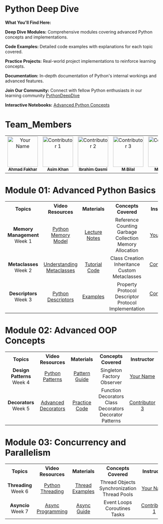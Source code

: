 # Python Deep Dive
 **What You'll Find Here:**

**Deep Dive Modules:** Comprehensive modules covering advanced Python concepts and implementations.

**Code Examples:** Detailed code examples with explanations for each topic covered.

**Practice Projects:** Real-world project implementations to reinforce learning concepts.

**Documentation:** In-depth documentation of Python's internal workings and advanced features.

**Join Our Community:** Connect with fellow Python enthusiasts in our learning community [PythonDeepDive](www.pythondeepive.community)

**Interactive Notebooks:** [Advanced Python Concepts](https://colab.research.google.com/notebooks/advanced-python)

# Team_Members

<table align="center">
    <tbody>
        <tr align="center">
            <td align="center">
                <a href="https://github.com/Ahmad-Fakhar">
                    <img src="https://avatars.githubusercontent.com/u/155258276?v=4" width="100px;" alt="Your Name"/>
                    <br />
                    <sub><b>Ahmad Fakhar</b></sub>
                </a> 
            </td>
            <td align="center">
                <a href="https://github.com/Asimbaloch">
                    <img src="https://avatars.githubusercontent.com/u/85347127?v=4" width="100px;" alt="Contributor 1"/>
                    <br />
                    <sub><b>Asim Khan</b></sub>
                </a> 
            </td>    
            <td align="center">
                <a href="https://github.com/muhammadibrahim313">
                    <img src="https://avatars.githubusercontent.com/u/147333130?v=4" width="100px;" alt="Contributor 2"/>
                    <br />
                    <sub><b>Ibrahim Qasmi</b></sub>
                </a> 
            </td>
            <td align="center">
                <a href="https://github.com/bilal77511">
                    <img src="https://avatars.githubusercontent.com/u/149602572?v=4" width="100px;" alt="Contributor 3"/>
                    <br />
                    <sub><b>M Bilal</b></sub>
                </a> 
            </td>
             <td align="center">
                <a href="https://github.com/mj-awad17/">
                    <img src="https://avatars.githubusercontent.com/u/77524488?v=4" width="100px;" alt="Contributor 3"/>
                    <br />
                    <sub><b>M Jawad</b></sub>
                </a> 
            </td>
        </tr>
    </tbody>
</table>

# Module 01: Advanced Python Basics

<table>
    <tbody>
        <tr>
            <th>Topics</th>
            <th>Video Resources</th>
            <th>Materials</th>
            <th>Concepts Covered</th>
            <th>Instructor</th>
        </tr>
        <tr>
            <td align="center"><b>Memory Management</b></br>Week 1</td>
            <td align="center"><a href="#">Python Memory Model</a></td>
            <td align="center"><a href="#">Lecture Notes</a></td>
            <td align="center">Reference Counting</br>Garbage Collection</br>Memory Allocation</td>
            <td align="center"><a href="#">Your Name</a></td>
        </tr>
        <tr>
            <td align="center"><b>Metaclasses</b></br>Week 2</td>
            <td align="center"><a href="#">Understanding Metaclasses</a></td>
            <td align="center"><a href="#">Tutorial Code</a></td>
            <td align="center">Class Creation</br>Inheritance</br>Custom Metaclasses</td>
            <td align="center"><a href="#">Contributor 1</a></td>
        </tr>
        <tr>
            <td align="center"><b>Descriptors</b></br>Week 3</td>
            <td align="center"><a href="#">Python Descriptors</a></td>
            <td align="center"><a href="#">Examples</a></td>
            <td align="center">Property Protocol</br>Descriptor Protocol</br>Implementation</td>
            <td align="center"><a href="#">Contributor 2</a></td>
        </tr>
    </tbody>
</table>

# Module 02: Advanced OOP Concepts

<table>
    <tbody>
        <tr>
            <th>Topics</th>
            <th>Video Resources</th>
            <th>Materials</th>
            <th>Concepts Covered</th>
            <th>Instructor</th>
        </tr>
        <tr>
            <td align="center"><b>Design Patterns</b></br>Week 4</td>
            <td align="center"><a href="#">Python Patterns</a></td>
            <td align="center"><a href="#">Pattern Guide</a></td>
            <td align="center">Singleton</br>Factory</br>Observer</td>
            <td align="center"><a href="#">Your Name</a></td>
        </tr>
        <tr>
            <td align="center"><b>Decorators</b></br>Week 5</td>
            <td align="center"><a href="#">Advanced Decorators</a></td>
            <td align="center"><a href="#">Practice Code</a></td>
            <td align="center">Function Decorators</br>Class Decorators</br>Decorator Patterns</td>
            <td align="center"><a href="#">Contributor 3</a></td>
        </tr>
    </tbody>
</table>

# Module 03: Concurrency and Parallelism

<table>
    <tbody>
        <tr>
            <th>Topics</th>
            <th>Video Resources</th>
            <th>Materials</th>
            <th>Concepts Covered</th>
            <th>Instructor</th>
        </tr>
        <tr>
            <td align="center"><b>Threading</b></br>Week 6</td>
            <td align="center"><a href="#">Python Threading</a></td>
            <td align="center"><a href="#">Thread Examples</a></td>
            <td align="center">Thread Objects</br>Synchronization</br>Thread Pools</td>
            <td align="center"><a href="#">Your Name</a></td>
        </tr>
        <tr>
            <td align="center"><b>Asyncio</b></br>Week 7</td>
            <td align="center"><a href="#">Async Programming</a></td>
            <td align="center"><a href="#">Async Guide</a></td>
            <td align="center">Event Loops</br>Coroutines</br>Tasks</td>
            <td align="center"><a href="#">Contributor 1</a></td>
        </tr>
    </tbody>
</table>
